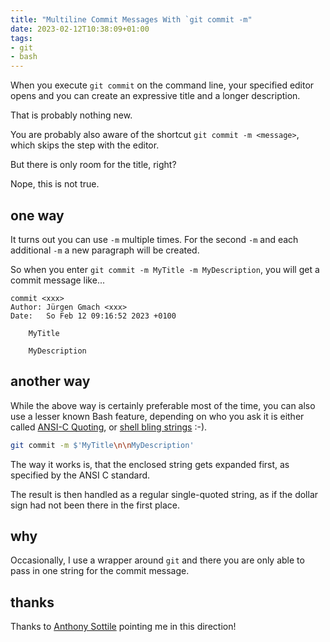 ```yaml
---
title: "Multiline Commit Messages With `git commit -m"
date: 2023-02-12T10:38:09+01:00
tags:
- git
- bash
---
```


When you execute `git commit` on the command line,
your specified editor opens
and you can create an expressive title and a longer description.

That is probably nothing new.

You are probably also aware of the shortcut `git commit -m <message>`,
which skips the step with the editor.

But there is only room for the title, right?

Nope, this is not true.

## one way

It turns out you can use `-m` multiple times.
For the second `-m` and each additional `-m` a new paragraph will be created.

So when you enter `git commit -m MyTitle -m MyDescription`,
you will get a commit message like...

```
commit <xxx>
Author: Jürgen Gmach <xxx>
Date:   So Feb 12 09:16:52 2023 +0100

    MyTitle

    MyDescription
```

## another way

While the above way is certainly preferable most of the time,
you can also use a lesser known Bash feature,
depending on who you ask it is either called [ANSI-C Quoting](https://www.gnu.org/software/bash/manual/html_node/ANSI_002dC-Quoting.html#ANSI_002dC-Quoting),
or [shell bling strings](https://www.youtube.com/watch?v=fhhznv4E1p) :-).

```bash
git commit -m $'MyTitle\n\nMyDescription'
``` 

The way it works is, that the enclosed string gets expanded first,
as specified by the ANSI C standard.

The result is then handled as a regular single-quoted string,
as if the dollar sign had not been there in the first place.

## why

Occasionally, I use a wrapper around `git`
and there you are only able to pass in one string for the commit message.

## thanks

Thanks to [Anthony Sottile](https://twitter.com/codewithanthony) pointing me in
this direction!
